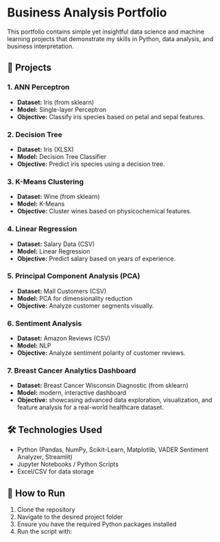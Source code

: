 # Business Analysis Portfolio

This portfolio contains simple yet insightful data science and machine learning projects that demonstrate my skills in Python, data analysis, and business interpretation.

## 📁 Projects

### 1. ANN Perceptron
- **Dataset:** Iris (from sklearn)
- **Model:** Single-layer Perceptron
- **Objective:** Classify iris species based on petal and sepal features.

### 2. Decision Tree
- **Dataset:** Iris (XLSX)
- **Model:** Decision Tree Classifier
- **Objective:** Predict iris species using a decision tree.

### 3. K-Means Clustering
- **Dataset:** Wine (from sklearn)
- **Model:** K-Means
- **Objective:** Cluster wines based on physicochemical features.

### 4. Linear Regression
- **Dataset:** Salary Data (CSV)
- **Model:** Linear Regression
- **Objective:** Predict salary based on years of experience.

### 5. Principal Component Analysis (PCA)
- **Dataset:** Mall Customers (CSV)
- **Model:** PCA for dimensionality reduction
- **Objective:** Analyze customer segments visually.

### 6. Sentiment Analysis
- **Dataset:** Amazon Reviews (CSV)
- **Model:** NLP
- **Objective:** Analyze sentiment polarity of customer reviews.

### 7. Breast Cancer Analytics Dashboard
- **Dataset:** Breast Cancer Wisconsin Diagnostic (from sklearn)
- **Model:** modern, interactive dashboard
- **Objective:** showcasing advanced data exploration, visualization, and feature analysis for a real-world healthcare dataset.

## 🛠️ Technologies Used
- Python (Pandas, NumPy, Scikit-Learn, Matplotlib, VADER Sentiment Analyzer, Streamlit)
- Jupyter Notebooks / Python Scripts
- Excel/CSV for data storage

## 📎 How to Run
1. Clone the repository
2. Navigate to the desired project folder
3. Ensure you have the required Python packages installed
4. Run the script with:
```bash
